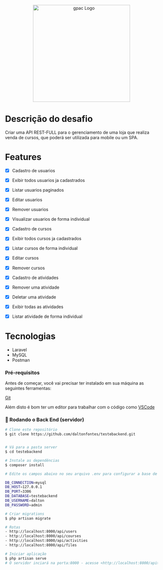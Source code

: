 
<p align="center">
  <img src="https://grupogpac.com.br/images/web/logos/logo-grupogpac.png" width="320" alt="gpac Logo" />
</p>


# Descrição do desafio

Criar uma API REST-FULL para o gerenciamento de uma loja que realiza venda de cursos, que poderá ser utilizada para mobile ou um SPA.

# Features

- [x] Cadastro de usuarios
- [x] Exibir todos usuarios ja cadastrados
- [x] Listar usuarios paginados
- [x] Editar usuarios
- [x] Remover usuarios
- [x] Visualizar usuarios de forma individual
- [x] Cadastro de cursos
- [x] Exibir todos cursos ja cadastrados
- [x] Listar cursos de forma individual
- [x] Editar cursos
- [x] Remover cursos
- [x] Cadastro de atividades
- [x] Remover uma atividade
- [x] Deletar uma atividade
- [x] Exibir todas as atividades
- [x] Listar atividade de forma individual


# Tecnologias

- Laravel
- MySQL
- Postman

 ### Pré-requisitos

Antes de começar, você vai precisar ter instalado em sua máquina as seguintes ferramentas:

[Git](https://git-scm.com)

Além disto é bom ter um editor para trabalhar com o código como [VSCode](https://code.visualstudio.com/)

### 🎲 Rodando o Back End (servidor)

```bash
# Clone este repositório
$ git clone https://github.com/daltonfontes/testebackend.git


# Vá para a pasta server
$ cd testebackend

# Instale as dependências
$ composer install

# Edite os campos abaixo no seu arquivo .env para configurar a base de dados.

DB_CONNECTION=mysql
DB_HOST=127.0.0.1
DB_PORT=3306
DB_DATABASE=testebackend
DB_USERNAME=dalton
DB_PASSWORD=admin

# Criar migrations
$ php artisan migrate

# Rotas
- http://localhost:8000/api/users
- http://localhost:8000/api/courses
- http://localhost:8000/api/activities
- http://localhost:8000/api/files

# Iniciar aplicação
$ php artisan serve
# O servidor inciará na porta:8000 - acesse <http://localhost:8000/api>
```
